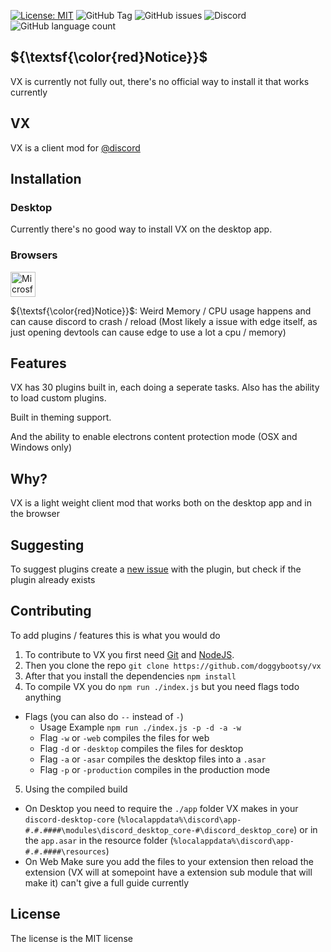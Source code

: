 [![License: MIT](https://img.shields.io/badge/License-MIT-red.svg)](https://opensource.org/licenses/MIT)
![GitHub Tag](https://img.shields.io/github/v/tag/doggybootsy/vx?sort=semver&logo=github&label=VX)
![GitHub issues](https://img.shields.io/github/issues/doggybootsy/vx)
![Discord](https://img.shields.io/discord/864267123694370836?logo=discord&label=Discord&link=https%3A%2F%2Fdiscord.gg%2FyYJA3qQE5F)
![GitHub language count](https://img.shields.io/github/languages/count/doggybootsy/vx)
<!-- [![CodeFactor](https://www.codefactor.io/repository/github/doggybootsy/vx/badge)](https://www.codefactor.io/repository/github/doggybootsy/vx) -->

## ${\textsf{\color{red}Notice}}$
VX is currently not fully out, there's no official way to install it that works currently

## VX
VX is a client mod for [@discord](https://discord.com/)

## Installation
### Desktop
Currently there's no good way to install VX on the desktop app. 

### Browsers
[<img src="https://edgestatic.azureedge.net/shared/cms/lrs1c69a1j/section-images/29bfeef37eef4ca3bcf962274c1c7766.png" width="40" alt="Microsft Edge Logo" title="Install On Microsft Edge">](https://microsoftedge.microsoft.com/addons/detail/vx/cdjpfngmglnndcjclhdnmbhfkakbelig)

${\textsf{\color{red}Notice}}$: Weird Memory / CPU usage happens and can cause discord to crash / reload (Most likely a issue with edge itself, as just opening devtools can cause edge to use a lot a cpu / memory)

## Features
VX has 30 plugins built in, each doing a seperate tasks. Also has the ability to load custom plugins.

Built in theming support.

And the ability to enable electrons content protection mode (OSX and Windows only)

## Why?
VX is a light weight client mod that works both on the desktop app and in the browser

## Suggesting
To suggest plugins create a [new issue](https://github.com/doggybootsy/vx/issues/new?assignees=&labels=enhancement&projects=&template=plugin-request--%23name-.md&title=Plugin%20Request%20%5B%23name%5D) with the plugin, but check if the plugin already exists

## Contributing
To add plugins / features this is what you would do
1. To contribute to VX you first need [Git](https://git.com) and [NodeJS](https://nodejs.com). 
2. Then you clone the repo `git clone https://github.com/doggybootsy/vx`
3. After that you install the dependencies `npm install`
4. To compile VX you do `npm run ./index.js` but you need flags todo anything
  * Flags (you can also do `--` instead of `-`)
    * Usage Example `npm run ./index.js -p -d -a -w`
    * Flag `-w` or `-web` compiles the files for web
    * Flag `-d` or `-desktop` compiles the files for desktop
    * Flag `-a` or `-asar` compiles the desktop files into a `.asar`
    * Flag `-p` or `-production` compiles in the production mode
5. Using the compiled build
  * On Desktop you need to require the `./app` folder VX makes in your `discord-desktop-core` (`%localappdata%\discord\app-#.#.####\modules\discord_desktop_core-#\discord_desktop_core`) or in the `app.asar` in the resource folder (`%localappdata%\discord\app-#.#.####\resources`)
  * On Web Make sure you add the files to your extension then reload the extension (VX will at somepoint have a extension sub module that will make it) can't give a full guide currently

## License
The license is the MIT license